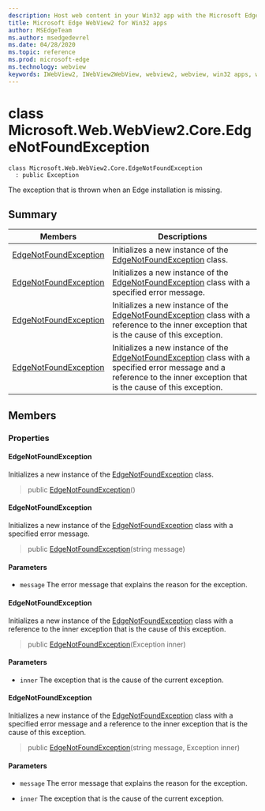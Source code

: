 ```yaml
---
description: Host web content in your Win32 app with the Microsoft Edge WebView2 control
title: Microsoft Edge WebView2 for Win32 apps
author: MSEdgeTeam
ms.author: msedgedevrel
ms.date: 04/28/2020
ms.topic: reference
ms.prod: microsoft-edge
ms.technology: webview
keywords: IWebView2, IWebView2WebView, webview2, webview, win32 apps, win32, edge, ICoreWebView2, ICoreWebView2Controller, browser control, edge html
---
```


# class Microsoft.Web.WebView2.Core.EdgeNotFoundException 

```
class Microsoft.Web.WebView2.Core.EdgeNotFoundException
  : public Exception
```

The exception that is thrown when an Edge installation is missing.

## Summary

 Members                        | Descriptions
--------------------------------|---------------------------------------------
[EdgeNotFoundException](#edgenotfoundexception) | Initializes a new instance of the [EdgeNotFoundException]() class.
[EdgeNotFoundException](#edgenotfoundexception) | Initializes a new instance of the [EdgeNotFoundException]() class with a specified error message.
[EdgeNotFoundException](#edgenotfoundexception) | Initializes a new instance of the [EdgeNotFoundException]() class with a reference to the inner exception that is the cause of this exception.
[EdgeNotFoundException](#edgenotfoundexception) | Initializes a new instance of the [EdgeNotFoundException]() class with a specified error message and a reference to the inner exception that is the cause of this exception.

## Members

### Properties

#### EdgeNotFoundException 

Initializes a new instance of the [EdgeNotFoundException]() class.

> public [EdgeNotFoundException](#edgenotfoundexception)()

#### EdgeNotFoundException 

Initializes a new instance of the [EdgeNotFoundException]() class with a specified error message.

> public [EdgeNotFoundException](#edgenotfoundexception)(string message)

#### Parameters
* `message` The error message that explains the reason for the exception.

#### EdgeNotFoundException 

Initializes a new instance of the [EdgeNotFoundException]() class with a reference to the inner exception that is the cause of this exception.

> public [EdgeNotFoundException](#edgenotfoundexception)(Exception inner)

#### Parameters
* `inner` The exception that is the cause of the current exception.

#### EdgeNotFoundException 

Initializes a new instance of the [EdgeNotFoundException]() class with a specified error message and a reference to the inner exception that is the cause of this exception.

> public [EdgeNotFoundException](#edgenotfoundexception)(string message, Exception inner)

#### Parameters
* `message` The error message that explains the reason for the exception. 

* `inner` The exception that is the cause of the current exception.

